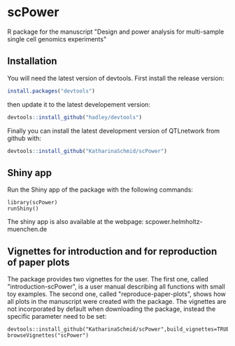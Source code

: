 # scPower

R package for the manuscript "Design and power analysis for multi-sample single cell genomics experiments"

## Installation

You will need the latest version of devtools. First install the release version:

```R
install.packages("devtools")
```

then update it to the latest developement version:

```R
devtools::install_github("hadley/devtools")
```

Finally you can install the latest development version of QTLnetwork from github with:

```R
devtools::install_github("KatharinaSchmid/scPower")
```

## Shiny app

Run the Shiny app of the package with the following commands:

```{R}
library(scPower)
runShiny()
```

The shiny app is also available at the webpage: scpower.helmholtz-muenchen.de

## Vignettes for introduction and for reproduction of paper plots

The package provides two vignettes for the user. The first one, called "introduction-scPower", is a user manual describing all functions with small toy examples. The second one, called "reproduce-paper-plots", shows how all plots in the manuscript were created with the package. The vignettes are not incorporated by default when downloading the package, instead the specific parameter need to be set:

```{R}
devtools::install_github("KatharinaSchmid/scPower",build_vignettes=TRUE)
browseVignettes("scPower")
```
